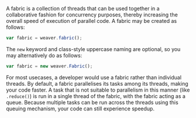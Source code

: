A fabric is a collection of threads that can be used together in a collaborative fashion for concurrency purposes, thereby increasing the overall speed of execution of parallel code.  A fabric may be created as follows:

```js
var fabric = weaver.fabric();
```

The `new` keyword and class-style uppercase naming are optional, so you may alternatively do as follows:

```js
var fabric = new weaver.Fabric();
```

For most usecases, a developer would use a fabric rather than individual threads.  By default, a fabric parallelises its tasks among its threads, making your code faster.  A task that is not suitable to parallelism in this manner (like `.reduce()`) is run in a single thread of the fabric, with the fabric acting as a queue.  Because multiple tasks can be run across the threads using this queuing mechanism, your code can still experience speedup.

